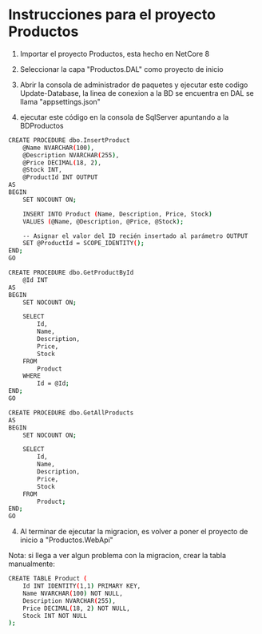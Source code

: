 # Instrucciones para el proyecto Productos

1. Importar el proyecto Productos, esta hecho en NetCore 8

2. Seleccionar la capa "Productos.DAL" como proyecto de inicio

3. Abrir la consola de administrador de paquetes y ejecutar este codigo Update-Database, la linea de conexion a la BD se encuentra en DAL se llama "appsettings.json"

4. ejecutar este código en la consola de SqlServer apuntando a la BDProductos 
```bash
CREATE PROCEDURE dbo.InsertProduct
    @Name NVARCHAR(100),
    @Description NVARCHAR(255),
    @Price DECIMAL(18, 2),
    @Stock INT,
    @ProductId INT OUTPUT
AS
BEGIN
    SET NOCOUNT ON;

    INSERT INTO Product (Name, Description, Price, Stock)
    VALUES (@Name, @Description, @Price, @Stock);

    -- Asignar el valor del ID recién insertado al parámetro OUTPUT
    SET @ProductId = SCOPE_IDENTITY();
END;
GO

CREATE PROCEDURE dbo.GetProductById
    @Id INT
AS
BEGIN
    SET NOCOUNT ON;

    SELECT 
        Id, 
        Name, 
        Description, 
        Price, 
        Stock
    FROM 
        Product
    WHERE 
        Id = @Id;
END;
GO

CREATE PROCEDURE dbo.GetAllProducts
AS
BEGIN
    SET NOCOUNT ON;

    SELECT 
        Id, 
        Name, 
        Description, 
        Price, 
        Stock
    FROM 
        Product;
END;
GO
```

4. Al terminar de ejecutar la migracion, es volver a poner el proyecto de inicio a "Productos.WebApi" 

Nota: si llega a ver algun problema con la migracion, crear la tabla manualmente:

```bash
CREATE TABLE Product (
    Id INT IDENTITY(1,1) PRIMARY KEY,
    Name NVARCHAR(100) NOT NULL,
    Description NVARCHAR(255),
    Price DECIMAL(18, 2) NOT NULL,
    Stock INT NOT NULL
);
```


